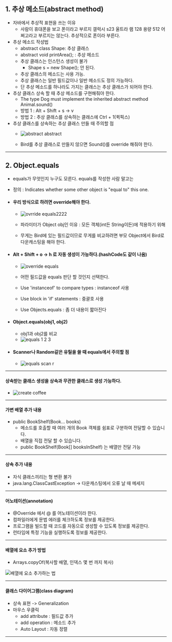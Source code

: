 ## 1. 추상 메소드(abstract method)
- 자바에서 추상적 표현을 쓰는 이유
	- 사람이 휴대폰을 보고 폰이라고 부르지 갤럭시 s23 울트라 램 128 용량 512 어쩌고라고 부르지는 않는다. 추상적으로 폰이라 부른다.
- 추상 메소드 작성법
	- abstract class Shape: 추상 클래스
	- abstract void printArea(); : 추상 메소드
	- 추상 클래스는 인스턴스 생성이 불가
		- Shape s = new Shape(); 안 된다.
	- 추상 클래스의 메소드는 사용 가능.
	- 추상 클래스는 일반 필드값이나 일반 메소드도 정의 가능하다.
	- 단 추상 메소드를 하나라도 가지는 클래스는 추상 클래스가 되어야 한다.
- 추상 클래스 상속 할 때 추상 메소드를 구현해줘야 한다.
	- The type Dog must implement the inherited abstract method Animal.sound()
	- 방법 1 : Alt + Shift + s -> v 
	- 방법 2 : 추상 클래스를 상속하는 클래스에 Ctrl + 1(퀵픽스)
- 추상 클래스를 상속하는 추상 클래스 만들 때 주의할 점
	- ![abstract abstract](https://github.com/LeeKangHo1/My-Java-study/assets/171015955/26de82d0-7be1-4d63-892b-5698c2261c6a)

	- Bird를 추상 클래스로 만들지 않으면 Sound()를 override 해줘야 한다.

---
## 2. Object.equals
- equals가 무엇인지 누구도 모른다. equals를 작성한 사람 말고는
- 정의 : Indicates whether some other object is "equal to" this one.
- #### 우리 방식으로 하려면 override해야 한다.
	- ![ovrride equals2222](https://github.com/LeeKangHo1/My-Java-study/assets/171015955/d4749a41-8a10-4edd-9338-3b9e0cf96a09)

	- 파라미터가 Object obj인 이유 : 모든 객체(int든 String이든)에 적용하기 위해
	- 무게는 Bird에 있는 필드값이므로 무게를 비교하려면 부모 Object에서 Bird로 다운캐스팅을 해야 한다.
- #### Alt + Shift + o -> h 로 자동 생성이 가능하다.(hashCode도 같이 나옴)
	- ![override equals](https://github.com/LeeKangHo1/My-Java-study/assets/171015955/18012abd-a973-4e80-8e27-a0bf91b501d3)

	- 어떤 필드값을 equals 판단 할 것인지 선택한다.
	- Use 'instanceof' to compare types : instanceof 사용
	- Use block in 'if' statements : 중괄호 사용
	- Use Objects.equals : 좀 더 내용이 짧아진다
- #### Object.equals(obj1, obj2)
	- obj1과 obj2를 비교
	- ![equals 1 2 3](https://github.com/LeeKangHo1/My-Java-study/assets/171015955/6802c407-ff07-4f15-8d21-76dc6527d7a2)

- #### Scanner나 Random같은 유틸을 쓸 때 equals에서 주의할 점
	- ![equals scan r](https://github.com/LeeKangHo1/My-Java-study/assets/171015955/bd5593fd-d6de-481d-8a6d-88a71ad076f0)

---
#### 상속받는 클래스 생성을 상속과 무관한 클래스로 생성 가능하다.
- ![create coffee](https://github.com/LeeKangHo1/My-Java-study/assets/171015955/3c8c6d3a-4870-4977-9122-915ec7388d3c)

---
#### 가변 배열 추가 내용
- public BookShelf(Book... books)
	- 메소드를 호출할 때 여러 개의 Book 객체를 쉼표로 구분하여 전달할 수 있습니다.
	- 배열을 직접 전달 할 수 있습니다.
	- public BookShelf(Book[] booksInShelf) 는 배열만 전달 가능
---
#### 상속 추가 내용
- 자식 클래스끼리는 형 변환 불가
- java.lang.ClassCastException -> 다운캐스팅에서 오류 날 때 메세지
---
#### 어노테이션(annotation)
- @Override 에서 @ 를 어노테이션이라 한다.
- 컴파일러에게 문법 에러를 체크하도록 정보를 제공한다.
- 프로그램을 빌드할 때 코드를 자동으로 생성할 수 있도록 정보를 제공한다.
- 런타임에 특정 기능을 실행하도록 정보를 제공한다.
---
#### 배열에 요소 추가 방법
- Arrays.copyOf(복사할 배열, 인덱스 몇 번 까지 복사)

![배열에 요소 추가하는 법](https://github.com/LeeKangHo1/My-Java-study/assets/171015955/605f3b17-0d75-4674-a96a-620496eb6a29)

---
#### 클래스 다이어그램(class diagram)
- 상속 표현 -> Generalization
- 마우스 우클릭
	- add attribute : 필드값 추가
	- add operation : 메소드 추가
	- Auto Layout : 자동 정렬
---




